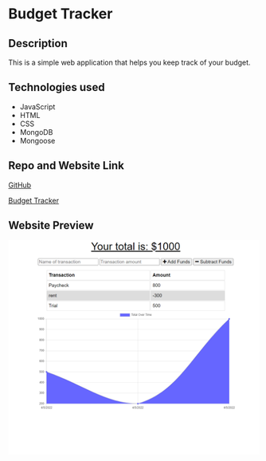 # Budget Tracker

## Description
This is a simple web application that helps you keep track of your budget.

## Technologies used
* JavaScript
* HTML
* CSS
* MongoDB
* Mongoose


## Repo and Website Link
[GitHub](https://github.com/luistorano/progressive-web-application-PWA)

[Budget Tracker](https://whispering-lake-62257.herokuapp.com/)

## Website Preview

![Budget Tracker](https://github.com/luistorano/progressive-web-application-PWA/blob/main/public/img/PWA-screenshot.png)
